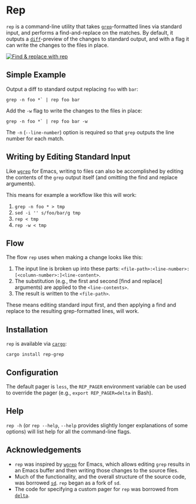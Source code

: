 # Rep

`rep` is a command-line utility that takes [`grep`](https://en.wikipedia.org/wiki/Grep)-formatted lines via standard input, and performs a find-and-replace on the matches. By default, it outputs a [`diff`](https://en.wikipedia.org/wiki/Diff)-preview of the changes to standard output, and with a flag it can write the changes to the files in place.

[![Find & replace with `rep`](rep.gif)](https://www.youtube.com/embed/QIOKKTnC9-I)

## Simple Example

Output a diff to standard output replacing `foo` with `bar`:

```
grep -n foo *` | rep foo bar
```

Add the `-w` flag to write the changes to the files in place:

```
grep -n foo *` | rep foo bar -w
```

The `-n` (`--line-number`) option is required so that `grep` outputs the line number for each match.

## Writing by Editing Standard Input

Like [`wgrep`](https://github.com/mhayashi1120/Emacs-wgrep) for Emacs, writing to files can also be accomplished by editing the contents of the `grep` output itself (and omitting the find and replace arguments).

This means for example a workflow like this will work:

1. `grep -n foo * > tmp`
2. `sed -i '' s/foo/bar/g tmp`
3. `rep < tmp`
4. `rep -w < tmp`

## Flow

The flow `rep` uses when making a change looks like this:

1. The input line is broken up into these parts: `<file-path>:<line-number>:[<column-number>:]<line-content>`.
2. The substitution (e.g., the first and second [find and replace] arguments) are applied to the `<line-contents>`.
3. The result is written to the `<file-path>`.

These means editing standard input first, and then applying a find and replace to the resulting grep-formatted lines, will work.

## Installation

`rep` is available via [`cargo`](https://github.com/rust-lang/cargo):

```
cargo install rep-grep
```

## Configuration

The default pager is `less`, the `REP_PAGER` environment variable can be used to override the pager (e.g., `export REP_PAGER=delta` in Bash).

## Help

`rep -h` (or `rep --help`, `--help` provides slightly longer explanations of some options) will list help for all the command-line flags.

## Acknowledgements

- `rep` was inspired by [`wgrep`](https://github.com/mhayashi1120/Emacs-wgrep) for Emacs, which allows editing `grep` results in an Emacs buffer and then writing those changes to the source files.
- Much of the functionality, and the overall structure of the source code, was borrowed [`sd`](https://github.com/chmln/sd). `rep` began as a fork of `sd`.
- The code for specifying a custom pager for `rep` was borrowed from [`delta`](https://github.com/dandavison/delta).

